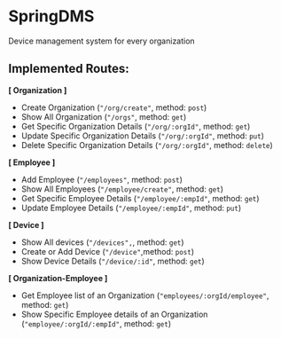 # SpringDMS

Device management system for every organization

## Implemented Routes:

**[ Organization ]**

- Create Organization (`"/org/create"`, method: `post`)
- Show All Organization (`"/orgs"`, method: `get`)
- Get Specific Organization Details (`"/org/:orgId"`, method: `get`)
- Update Specific Organization Details (`"/org/:orgId"`, method: `put`)
- Delete Specific Organization Details (`"/org/:orgId"`, method: `delete`)

**[ Employee ]**

- Add Employee (`"/employees"`, method: `post`)
- Show All Employees (`"/employee/create"`, method: `get`)
- Get Specific Employee Details (`"/employee/:empId"`, method: `get`)
- Update Employee Details (`"/employee/:empId"`, method: `put`)

**[ Device ]**

- Show All devices (`"/devices",`, method: `get`)
- Create or Add Device (`"/device"`,method: `post`)
- Show Device Details (`"/device/:id"`, method: `get`)

**[ Organization-Employee ]**

- Get Employee list of an Organization (`"employees/:orgId/employee"`, method: `get`)
- Show Specific Employee details of an Organization (`"employee/:orgId/:empId"`, method: `get`)

